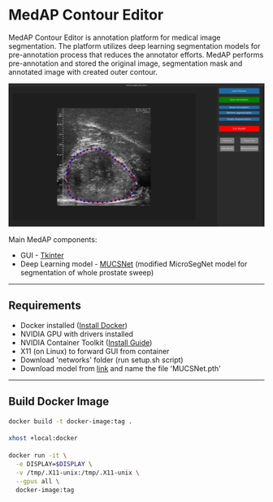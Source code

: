 # MedAP Contour Editor

MedAP Contour Editor is annotation platform for medical image segmentation.
The platform utilizes deep learning segmentation models for pre-annotation process that reduces the annotator efforts.
MedAP performs pre-annotation and stored the original image, segmentation mask and annotated image with created outer contour.

![alt text](image.png)

Main MedAP components:

- GUI - [Tkinter](https://docs.python.org/3/library/tkinter.html) 
- Deep Learning model - [MUCSNet](https://www.kaggle.com/models/lukaiktar/mucsnet_prostate) (modified MicroSegNet model for segmentation of whole prostate sweep)



---

## Requirements

- Docker installed ([Install Docker](https://docs.docker.com/get-docker/))
- NVIDIA GPU with drivers installed
- NVIDIA Container Toolkit ([Install Guide](https://docs.nvidia.com/datacenter/cloud-native/container-toolkit/install-guide.html))
- X11 (on Linux) to forward GUI from container
- Download 'networks' folder (run setup.sh script)
- Download model from [link](https://www.kaggle.com/models/lukaiktar/mucsnet_prostate) and name the file 'MUCSNet.pth'

---

## Build Docker Image

```bash
docker build -t docker-image:tag .

xhost +local:docker

docker run -it \
  -e DISPLAY=$DISPLAY \
  -v /tmp/.X11-unix:/tmp/.X11-unix \
  --gpus all \
  docker-image:tag
```
